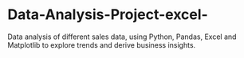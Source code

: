 # Data-Analysis-Project-excel-
Data analysis of different sales data, using Python, Pandas, Excel and Matplotlib to explore trends and derive business insights.
